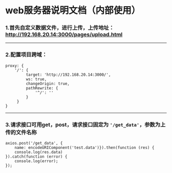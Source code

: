 # web服务器说明文档（内部使用）
### 1.首先自定义数据文件，进行上传，上传地址：http://192.168.20.14:3000/pages/upload.html
***
### 2.配置项目跨域：
```
proxy: {
    '/': {
         target: 'http://192.168.20.14:3000/',
         ws: true,
         changeOrigin: true,
         pathRewrite: {
             '^/': ''
         }
     }
}
```
***
### 3.请求接口可用get，post，请求接口固定为 `'/get_data'`，参数为上传的文件名称
```
axios.post('/get_data', { 
    name: encodeURIComponent('test.data')}).then(function (res) {
    console.log(res.data)
}).catch(function (error) {
    console.log(error);
});
```
